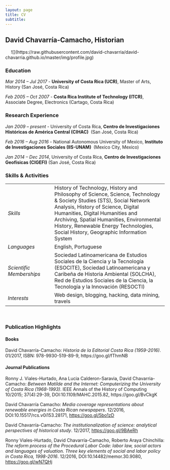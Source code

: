 ```yaml
---
layout: page
title: CV
subtitle: 
---
```

<h2>David Chavarría-Camacho, Historian</h2>
&emsp;
  ![](https://raw.githubusercontent.com/david-chavarria/david-chavarria.github.io/master/img/profile.jpg)
&emsp;
<h3>Education</h3>

<em>Mar 2014 – Jul 2017</em> - <strong>University of Costa Rica (UCR)</strong>, Master of Arts, History (San José, Costa Rica)

<em>Feb 2005 – Oct 2007</em> - <strong>Costa Rica Institute of Technology (ITCR)</strong>, Associate Degree, Electronics (Cartago, Costa Rica)

<h3>Research Experience</h3>

<em>Jan 2009 – present</em> - University of Costa Rica, <strong>Centro de Investigaciones Históricas de América Central (CIHAC) </strong> (San José, Costa Rica)

<em>Feb 2016 – Aug 2016</em> - National Autonomous University of Mexico, <strong>Instituto de Investigaciones Sociales (IIS-UNAM) </strong> (Mexico City, Mexico)

<em>Jan 2014 – Dec 2014</em>, University of Costa Rica, <strong>Centro de Investigaciones Geofísicas (CIGEFI)</strong> (San José, Costa Rica)

<h3>Skills & Activities</h3>
<table>
<tbody>
<tr>
<td width="151"><em>Skills</em></td>
<td width="490">History of Technology, History and Philosophy of Science, Science, Technology &amp; Society Studies (STS), Social Network Analysis, History of Science, Digital Humanities, Digital Humanities and Archiving, Spatial Humanities, Environmental History, Renewable Energy Technologies, Social History, Geographic Information System</td>
</tr>
<tr>
<td width="151"><em>Languages</em></td>
<td width="490">English, Portuguese</td>
</tr>
<tr>
<td width="151"><em>Scientific Memberships</em></td>
<td width="490">Sociedad Latinoamericana de Estudios Sociales de la Ciencia y la Tecnología (ESOCITE), Sociedad Latinoamericana y Caribeña de Historia Ambiental (SOLCHA), Red de Estudios Sociales de la Ciencia, la Tecnología y la Innovación (RESOCTI)</td>
</tr>
<tr>
<td width="151"><em>Interests</em></td>
<td width="490">Web design, blogging, hacking, data mining, travels</td>
</tr>
</tbody>
</table>
&emsp;
<h3>Publication Highlights</h3>

<h4>Books</h4>
David Chavarría-Camacho: <em>Historia de la Editorial Costa Rica (1959-2016)</em>. 01/2017, ISBN: 978-9930-519-89-9, https://goo.gl/fThmNB

<h4>Journal Publications</h4>
Ronny J. Viales-Hurtado, Ana Lucia Calderon-Saravia, David Chavarria-Camacho: <em>Between Matilde and the Internet: Computerizing the University of Costa Rica (1968-1993)</em>. IEEE Annals of the History of Computing 10/2015; 37(4):29-39, DOI:10.1109/MAHC.2015.82, https://goo.gl/BvCkgK

David Chavarría Camacho: <em>Media coverage representations about renewable energies in Costa Rican newspapers</em>. 12/2016, DOI:10.15517/rcs.v0i153.28171, https://goo.gl/5bo1zD

David Chavarría-Camacho: <em>The institutionalization of science: analytical perspectives of historical study</em>. 12/2017, https://goo.gl/9BAeRh 

Ronny Viales-Hurtado, David Chavarría-Camacho, Roberto Araya Chinchilla: <em>The reform process of the Procedural Labor Code: labor law, social actors and languages of valuation. Three key elements of social and labor policy in Costa Rica, 1998-2016</em>. 12/2016, DOI:10.14482/memor.30.9080, https://goo.gl/wN7QHj
